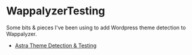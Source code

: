 # WappalyzerTesting

Some bits & pieces I've been using to add Wordpress theme detection to Wappalyzer.

* [Astra Theme Detection & Testing](https://github.com/noodles/WappalyzerTesting/blob/main/AstraThemeTesting.md)
